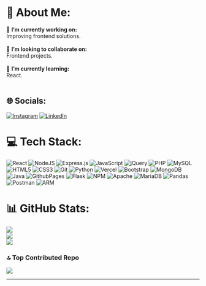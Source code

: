 # 💫 About Me:
🔭 **I’m currently working on:**  <br>Improving frontend solutions.<br><br>👯 **I’m looking to collaborate on:**  <br>Frontend projects.<br><br>🌱 **I’m currently learning:**  <br>React.<br><br>
<!-- 💬 **Ask me about:**  <br>JavaScript, React, Nextjs, Node.js, AWS, and any general software development questions.<br><br>⚡ **Fun fact:**  <br>I love creating content.

[![Typing SVG](https://readme-typing-svg.demolab.com?font=Victor+Mono&size=22&duration=4500&pause=1000&color=FFFFFF&background=000000&center=true&vCenter=tru&random=false&width=435&height=45&lines=Hello+%F0%9F%99%8B%F0%9F%8F%BB%E2%80%8D%E2%99%82%EF%B8%8F%2C+I'm+Sudipta+Singha)](https://git.io/typing-svg)
-->

## 🌐 Socials:
[![Instagram](https://img.shields.io/badge/Instagram-%23E4405F.svg?logo=Instagram&logoColor=white)](https://instagram.com/sudipto_.s) [![LinkedIn](https://img.shields.io/badge/LinkedIn-%230077B5.svg?logo=linkedin&logoColor=white)](https://linkedin.com/in/sudipta-singha-850274272) 

# 💻 Tech Stack:
![React](https://img.shields.io/badge/react.js-20232A?style=for-the-badge&logo=react&logoColor=61DAFB) ![NodeJS](https://img.shields.io/badge/node.js-339933?style=for-the-badge&logo=node.js&logoColor=white) ![Express.js](https://img.shields.io/badge/express.js-%23404D59.svg?style=for-the-badge&logo=express&logoColor=%2361DAFB) ![JavaScript](https://img.shields.io/badge/javascript-%23323330.svg?style=for-the-badge&logo=javascript&logoColor=%23F7DF1E) ![jQuery](https://img.shields.io/badge/jquery-%230769AD.svg?style=for-the-badge&logo=jquery&logoColor=white) ![PHP](https://img.shields.io/badge/php-%23777BB4.svg?style=for-the-badge&logo=php&logoColor=white) ![MySQL](https://img.shields.io/badge/mysql-4479A1.svg?style=for-the-badge&logo=mysql&logoColor=white) ![HTML5](https://img.shields.io/badge/html5-%23E34F26.svg?style=for-the-badge&logo=html5&logoColor=white) ![CSS3](https://img.shields.io/badge/css3-%231572B6.svg?style=for-the-badge&logo=css3&logoColor=white) ![Git](https://img.shields.io/badge/git-%23F05032.svg?style=for-the-badge&logo=git&logoColor=white) ![Python](https://img.shields.io/badge/python-3776ab?style=for-the-badge&logo=python&logoColor=ffdd54) ![Vercel](https://img.shields.io/badge/vercel-%23000000.svg?style=for-the-badge&logo=vercel&logoColor=white) ![Bootstrap](https://img.shields.io/badge/bootstrap-7952b3.svg?style=for-the-badge&logo=bootstrap&logoColor=white) ![MongoDB](https://img.shields.io/badge/MongoDB-47A248.svg?style=for-the-badge&logo=mongodb&logoColor=white) ![Java](https://img.shields.io/badge/java-F7DF13.svg?style=for-the-badge&logo=openjdk&logoColor=white) ![GithubPages](https://img.shields.io/badge/github%20pages-222222?style=for-the-badge&logo=github&logoColor=white) ![Flask](https://img.shields.io/badge/flask-000.svg?style=for-the-badge&logo=flask&logoColor=white) ![NPM](https://img.shields.io/badge/NPM-CB3837.svg?style=for-the-badge&logo=npm&logoColor=white) ![Apache](https://img.shields.io/badge/apache-D22128.svg?style=for-the-badge&logo=apache&logoColor=white) ![MariaDB](https://img.shields.io/badge/MariaDB-003545?style=for-the-badge&logo=mariadb&logoColor=white) ![Pandas](https://img.shields.io/badge/pandas-150458.svg?style=for-the-badge&logo=pandas&logoColor=white) ![Postman](https://img.shields.io/badge/postman-FF6C37?style=for-the-badge&logo=postman&logoColor=white) ![ARM](https://img.shields.io/badge/arm-0091BD?style=for-the-badge&logo=arm&logoColor=white)
# 📊 GitHub Stats:
![](https://github-readme-stats.vercel.app/api?username=sudipta1254&theme=gruvbox&hide_border=true&include_all_commits=false&count_private=false)<br/>
![](https://github-readme-streak-stats.herokuapp.com/?user=sudipta1254&theme=gruvbox&hide_border=true)<br/>
![](https://github-readme-stats.vercel.app/api/top-langs/?username=sudipta1254&theme=gruvbox&hide_border=true&include_all_commits=false&count_private=false&layout=compact)

### 🔝 Top Contributed Repo
![](https://github-contributor-stats.vercel.app/api?username=sudipta1254&limit=5&theme=vue-dark&hide_border=true&combine_all_yearly_contributions=true)

---
<!--
[![](https://visitcount.itsvg.in/api?id=sudipta1254&color=0&icon=0)](https://visitcount.itsvg.in)
-->
